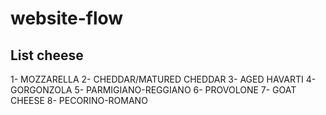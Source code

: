 # website-flow

## List cheese

1- MOZZARELLA
2- CHEDDAR/MATURED CHEDDAR
3- AGED HAVARTI
4- GORGONZOLA
5- PARMIGIANO-REGGIANO
6- PROVOLONE
7- GOAT CHEESE
8- PECORINO-ROMANO